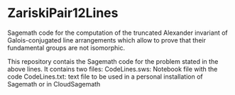 # ZariskiPair12Lines
Sagemath code for the computation of the truncated Alexander invariant of Galois-conjugated line arrangements which allow to prove that their fundamental groups are not isomorphic.

This repository contais the Sagemath code for the problem stated in the above lines. It contains two files:
	CodeLines.sws: Notebook file with the code
	CodeLines.txt: text file to be used in a personal installation of Sagemath or in CloudSagemath

